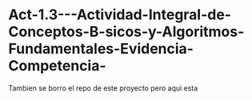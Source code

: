 # Act-1.3---Actividad-Integral-de-Conceptos-B-sicos-y-Algoritmos-Fundamentales-Evidencia-Competencia-
Tambien se borro el repo de este proyecto pero aqui esta
